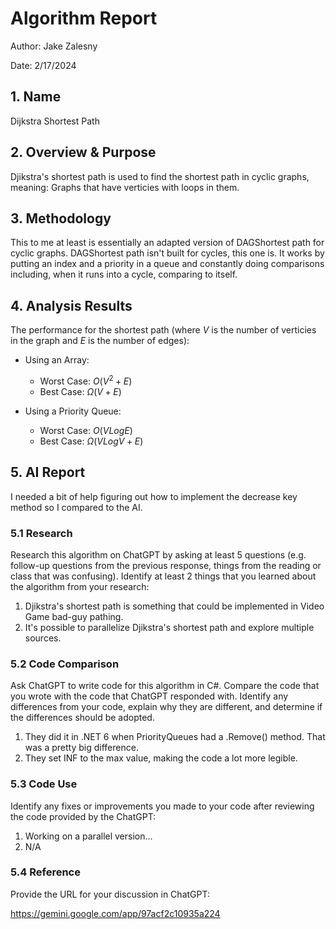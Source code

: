 # Algorithm Report

Author: Jake Zalesny 

Date: 2/17/2024

## 1. Name
Dijkstra Shortest Path

## 2. Overview & Purpose
Djikstra's shortest path is used to find the shortest path in cyclic graphs, meaning: Graphs that have verticies with loops in them. 

## 3. Methodology
This to me at least is essentially an adapted version of DAGShortest path for cyclic graphs. DAGShortest path isn't built for cycles, this one is. It works by putting an index and a priority in a queue and constantly doing comparisons including, when it runs into a cycle, comparing to itself. 

## 4. Analysis Results

The performance for the shortest path (where $V$ is the number of verticies in the graph and $E$ is the number of edges):

* Using an Array:
    * Worst Case: $O(V^2 + E)$
    * Best Case: $\Omega(V + E)$

* Using a Priority Queue:
    * Worst Case: $O(V Log E)$
    * Best Case: $\Omega(V Log V + E)$

## 5. AI Report
I needed a bit of help figuring out how to implement the decrease key method so I compared to the AI. 

### 5.1 Research

Research this algorithm on ChatGPT by asking at least 5 questions (e.g. follow-up questions from the previous response, things from the reading or class that was confusing).  Identify at least 2 things that you learned about the algorithm from your research:

1. Djikstra's shortest path is something that could be implemented in Video Game bad-guy pathing. 
2. It's possible to parallelize Djikstra's shortest path and explore multiple sources. 

### 5.2 Code Comparison

Ask ChatGPT to write code for this algorithm in C#.  Compare the code that you wrote with the code that ChatGPT responded with.  Identify any differences from your code, explain why they are different, and determine if the differences should be adopted.

1. They did it in .NET 6 when PriorityQueues had a .Remove() method. That was a pretty big difference. 
2. They set INF to the max value, making the code a lot more legible. 

### 5.3 Code Use

Identify any fixes or improvements you made to your code after reviewing the code provided by the ChatGPT:

1. Working on a parallel version... 
2. N/A

### 5.4 Reference

Provide the URL for your discussion in ChatGPT:

https://gemini.google.com/app/97acf2c10935a224